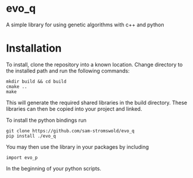 # evo_q
A simple library for using genetic algorithms with c++ and python

# Installation
To install, clone the repository into a known location. Change directory to the installed path and run the following commands:

    mkdir build && cd build
    cmake ..
    make

This will generate the required shared libraries in the build directory. These libraries can then be copied into your project and linked.

To install the python bindings run

    git clone https://github.com/sam-stromswold/evo_q
    pip install ./evo_q
    
You may then use the library in your packages by including 

    import evo_p
    
In the beginning of your python scripts.
